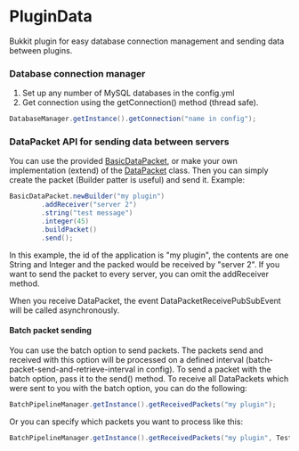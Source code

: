 # PluginData
Bukkit plugin for easy database connection management and sending data between plugins.

### Database connection manager
1. Set up any number of MySQL databases in the config.yml
2. Get connection using the getConnection() method (thread safe).
```java
DatabaseManager.getInstance().getConnection("name in config");
```

### DataPacket API for sending data between servers
You can use the provided [BasicDataPacket](https://github.com/Tonysp/PluginData/blob/master/src/main/java/dev/tonysp/plugindata/data/packets/BasicDataPacket.java), or make your own implementation (extend) of the [DataPacket](https://github.com/Tonysp/PluginData/blob/master/src/main/java/dev/tonysp/plugindata/data/packets/DataPacket.java) class.
Then you can simply create the packet (Builder patter is useful) and send it.
Example:
```java
BasicDataPacket.newBuilder("my plugin")
        .addReceiver("server 2")
        .string("test message")
        .integer(45)
        .buildPacket()
        .send();
```
In this example, the id of the application is "my plugin", the contents are one String and Integer and the packed would be received by "server 2".
If you want to send the packet to every server, you can omit the addReceiver method.

When you receive DataPacket, the event DataPacketReceivePubSubEvent will be called asynchronously.

#### Batch packet sending
You can use the batch option to send packets. The packets send and received with this option will be processed on a defined interval (batch-packet-send-and-retrieve-interval in config). To send a packet with the batch option, pass it to the send() method.
To receive all DataPackets which were sent to you with the batch option, you can do the following:
```java
BatchPipelineManager.getInstance().getReceivedPackets("my plugin");
```
Or you can specify which packets you want to process like this:
```java
BatchPipelineManager.getInstance().getReceivedPackets("my plugin", TestDataPacket.class);
```
```
